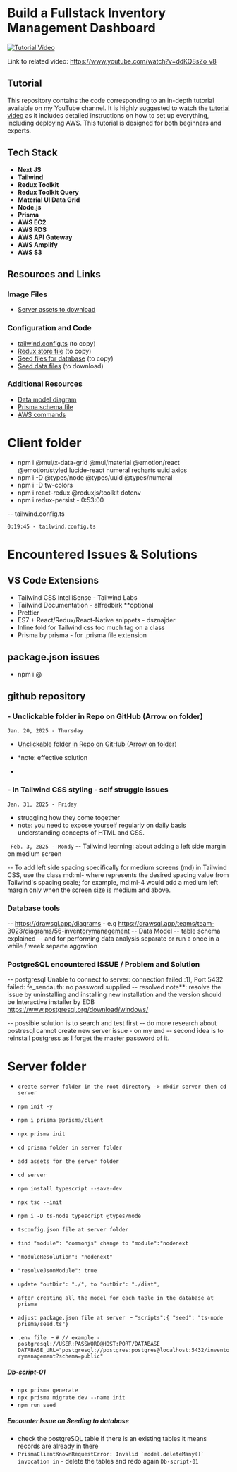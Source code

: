 # Build a Fullstack Inventory Management Dashboard

[![Tutorial Video](https://img.youtube.com/vi/ddKQ8sZo_v8/0.jpg)](https://www.youtube.com/watch?v=ddKQ8sZo_v8)

Link to related video: https://www.youtube.com/watch?v=ddKQ8sZo_v8

## Tutorial

This repository contains the code corresponding to an in-depth tutorial available on my YouTube channel. It is highly suggested to watch the [tutorial video](https://www.youtube.com/watch?v=ddKQ8sZo_v8) as it includes detailed instructions on how to set up everything, including deploying AWS. This tutorial is designed for both beginners and experts.

<!-- Join our [Discord community](https://discord.com/channels/1070200085440376872/1267499814678171698) for discussions about this specific app. -->

## Tech Stack

-  **Next JS**
-  **Tailwind**
-  **Redux Toolkit**
-  **Redux Toolkit Query**
-  **Material UI Data Grid**
-  **Node.js**
-  **Prisma**
-  **AWS EC2**
-  **AWS RDS**
-  **AWS API Gateway**
-  **AWS Amplify**
-  **AWS S3**

## Resources and Links

### Image Files

-  [Server assets to download](https://github.com/ed-roh/inventory-management/tree/master/server/assets)

### Configuration and Code

-  [tailwind.config.ts](https://github.com/ed-roh/inventory-management/blob/master/client/tailwind.config.ts) (to copy)
-  [Redux store file](https://github.com/ed-roh/inventory-management/blob/master/client/src/app/redux.tsx) (to copy)
-  [Seed files for database](https://github.com/ed-roh/inventory-management/blob/master/server/prisma/seed.ts) (to copy)
-  [Seed data files](https://github.com/ed-roh/inventory-management/tree/master/server/prisma/seedData) (to download)

### Additional Resources

-  [Data model diagram](https://drawsql.app/teams/team-3023/diagrams/56-inventorymanagement)
-  [Prisma schema file](https://github.com/ed-roh/inventory-management/blob/master/server/prisma/schema.prisma)
-  [AWS commands](https://github.com/ed-roh/inventory-management/blob/master/server/aws-ec2-instructions.md)

# Client folder

-  npm i @mui/x-data-grid @mui/material @emotion/react @emotion/styled lucide-react numeral recharts uuid axios
-  npm i -D @types/node @types/uuid @types/numeral
-  npm i -D tw-colors
-  npm i react-redux @reduxjs/toolkit dotenv
-  npm i redux-persist - 0:53:00

-- tailwind.config.ts

```
0:19:45 - tailwind.config.ts

```

# Encountered Issues & Solutions

## VS Code Extensions

-  Tailwind CSS IntelliSense - Tailwind Labs
-  Tailwind Documentation - alfredbirk \*\*optional
-  Prettier
-  ES7 + React/Redux/React-Native snippets - dsznajder
-  Inline fold for Tailwind css too much tag on a class
-  Prisma by prisma - for .prisma file extension

## package.json issues

-  npm i <package-name>@<version>

## github repository

### - Unclickable folder in Repo on GitHub (Arrow on folder)

`Jan. 20, 2025 - Thursday`

-  [Unclickable folder in Repo on GitHub (Arrow on folder)](https://medium.com/@hassaanistic/unclickable-folder-in-repo-on-github-arrow-on-folder-b8fa21b13858#:~:text=When%20you%20are%20pushing%20your,a%20new%20repository%20on%20GitHub)
-  \*note: effective solution

-

### - In Tailwind CSS styling - self struggle issues

`Jan. 31, 2025 - Friday`

-  struggling how they come together
-  note: you need to expose yourself regularly on daily basis understanding concepts of HTML and CSS.

` Feb. 3, 2025 - Mondy`
-- Tailwind learning: about adding a left side margin on medium screen

-- To add left side spacing specifically for medium screens (md) in Tailwind CSS, use the class md:ml-<number> where <number> represents the desired spacing value from Tailwind's spacing scale; for example, md:ml-4 would add a medium left margin only when the screen size is medium and above.

### Database tools

-- https://drawsql.app/diagrams - e.g https://drawsql.app/teams/team-3023/diagrams/56-inventorymanagement
-- Data Model
-- table schema explained
-- and for performing data analysis separate or run a once in a while / week separte aggration

### PostgreSQL encountered ISSUE / Problem and Solution

-- postgresql Unable to connect to server: connection failed::1), Port 5432 failed: fe_sendauth: no password supplied
-- resolved note\*\*: resolve the issue by uninstalling and installing new installation and the version should be Interactive installer by EDB https://www.postgresql.org/download/windows/

-- possible solution is to search and test first
-- do more research about postresql cannot create new server issue - on my end
-- second idea is to reinstall postgress as I forget the master password of it.

# Server folder

-  `create server folder in the root directory -> mkdir server then cd server`
-  `npm init -y `
-  `npm i prisma @prisma/client`
-  `npx prisma init`
-  `cd prisma folder in server folder`
-  `add assets for the server folder`

-  `cd server`
-  `npm install typescript --save-dev`
-  `npx tsc --init`
-  `npm i -D ts-node typescript @types/node`

-  `tsconfig.json file at server folder`
-  `find "module": "commonjs" change to "module":"nodenext `
-  `"moduleResolution": "nodenext"`
-  `"resolveJsonModule": true`
-  `update "outDir": "./", to "outDir": "./dist",`

-  `after creating all the model for each table in the database at prisma`
-  `adjust package.json file at server ` - `"scripts":{ "seed": "ts-node prisma/seed.ts"}`

-  `.env file ` - `# // example - postgresql://USER:PASSWORD@HOST:PORT/DATABASE
DATABASE_URL="postgresql://postgres:postgres@localhost:5432/inventorymanagement?schema=public"`

##### Db-script-01

-  `npx prisma generate`
-  `npx prisma migrate dev --name init`
-  `npm run seed`

##### Encounter Issue on Seeding to database

-  check the postgreSQL table if there is an existing tables it means records are already in there
-  `` PrismaClientKnownRequestError: Invalid `model.deleteMany()` invocation in `` - delete the tables and redo again `Db-script-01`
